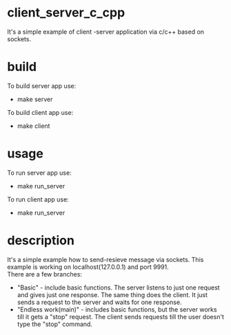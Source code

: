 # client_server_c_cpp
It's a simple example of client -server application via c/c++ based on sockets.

	
# build

To build server app use:  
- make server

To build client app use:  
- make client

# usage

To run server app use:  
- make run_server

To run client app use:  
- make run_server

# description

It's a simple example how to send-resieve message via sockets. This example is working on localhost(127.0.0.1) and port 9991.  
There are a few branches:  
- "Basic" - include basic functions. The server listens to just one request and gives just one response. The same thing does the client. It just sends a request to the server and waits for one response.  
- "Endless work(main)" - includes basic functions, but the server works till it gets a "stop" request. The client sends requests till the user doesn't type the "stop" command.
